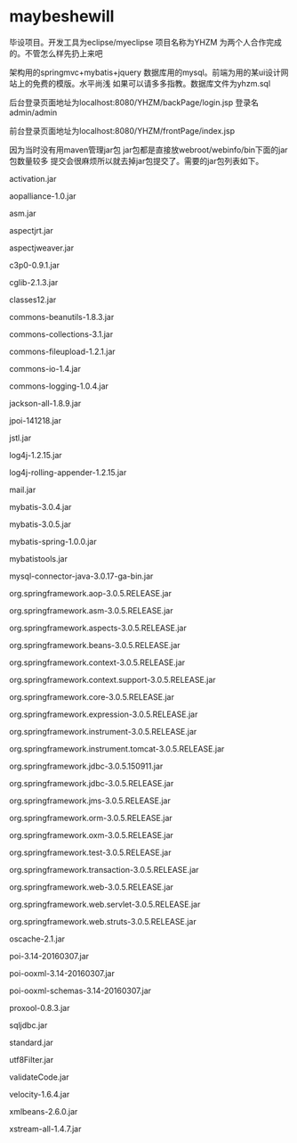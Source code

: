 # maybeshewill

毕设项目。开发工具为eclipse/myeclipse 项目名称为YHZM  为两个人合作完成的。不管怎么样先扔上来吧  

架构用的springmvc+mybatis+jquery 数据库用的mysql。前端为用的某ui设计网站上的免费的模版。水平尚浅  如果可以请多多指教。数据库文件为yhzm.sql   

后台登录页面地址为localhost:8080/YHZM/backPage/login.jsp 登录名 admin/admin  

前台登录页面地址为localhost:8080/YHZM/frontPage/index.jsp

因为当时没有用maven管理jar包  jar包都是直接放webroot/webinfo/bin下面的jar包数量较多  提交会很麻烦所以就去掉jar包提交了。需要的jar包列表如下。

activation.jar  

aopalliance-1.0.jar  

asm.jar  

aspectjrt.jar  

aspectjweaver.jar  

c3p0-0.9.1.jar   

cglib-2.1.3.jar  

classes12.jar  

commons-beanutils-1.8.3.jar  

commons-collections-3.1.jar  

commons-fileupload-1.2.1.jar

commons-io-1.4.jar  

commons-logging-1.0.4.jar  

jackson-all-1.8.9.jar  

jpoi-141218.jar  

jstl.jar  

log4j-1.2.15.jar  

log4j-rolling-appender-1.2.15.jar  

mail.jar  

mybatis-3.0.4.jar  

mybatis-3.0.5.jar  

mybatis-spring-1.0.0.jar  

mybatistools.jar  

mysql-connector-java-3.0.17-ga-bin.jar  

org.springframework.aop-3.0.5.RELEASE.jar  

org.springframework.asm-3.0.5.RELEASE.jar  

org.springframework.aspects-3.0.5.RELEASE.jar  

org.springframework.beans-3.0.5.RELEASE.jar  

org.springframework.context-3.0.5.RELEASE.jar  

org.springframework.context.support-3.0.5.RELEASE.jar  

org.springframework.core-3.0.5.RELEASE.jar  

org.springframework.expression-3.0.5.RELEASE.jar  

org.springframework.instrument-3.0.5.RELEASE.jar  

org.springframework.instrument.tomcat-3.0.5.RELEASE.jar  

org.springframework.jdbc-3.0.5.150911.jar  

org.springframework.jdbc-3.0.5.RELEASE.jar  

org.springframework.jms-3.0.5.RELEASE.jar  

org.springframework.orm-3.0.5.RELEASE.jar  

org.springframework.oxm-3.0.5.RELEASE.jar  

org.springframework.test-3.0.5.RELEASE.jar  

org.springframework.transaction-3.0.5.RELEASE.jar  

org.springframework.web-3.0.5.RELEASE.jar  

org.springframework.web.servlet-3.0.5.RELEASE.jar  

org.springframework.web.struts-3.0.5.RELEASE.jar  

oscache-2.1.jar  

poi-3.14-20160307.jar  

poi-ooxml-3.14-20160307.jar  

poi-ooxml-schemas-3.14-20160307.jar  

proxool-0.8.3.jar  

sqljdbc.jar  

standard.jar  

utf8Filter.jar  

validateCode.jar  

velocity-1.6.4.jar  

xmlbeans-2.6.0.jar  

xstream-all-1.4.7.jar    

